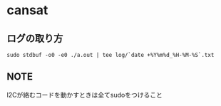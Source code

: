 # cansat

## ログの取り方

```shell
sudo stdbuf -o0 -e0 ./a.out | tee log/`date +%Y%m%d_%H-%M-%S`.txt
```

## NOTE

I2Cが絡むコードを動かすときは全てsudoをつけること
